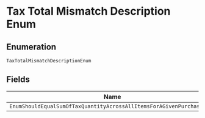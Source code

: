 
# Tax Total Mismatch Description Enum

## Enumeration

`TaxTotalMismatchDescriptionEnum`

## Fields

| Name |
|  --- |
| `EnumShouldEqualSumOfTaxQuantityAcrossAllItemsForAGivenPurchaseUnit` |

